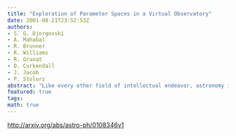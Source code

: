 ```yaml
---
title: "Exploration of Parameter Spaces in a Virtual Observatory"
date: 2001-08-21T23:52:53Z
authors:
- S. G. Djorgovski
- A. Mahabal
- R. Brunner
- R. Williams
- R. Granat
- D. Curkendall
- J. Jacob
- P. Stolorz
abstract: "Like every other field of intellectual endeavor, astronomy is being revolutionised by the advances in information technology. There is an ongoing exponential growth in the volume, quality, and complexity of astronomical data sets, mainly through large digital sky surveys and archives. The Virtual Observatory (VO) concept represents a scientific and technological framework needed to cope with this data flood. Systematic exploration of the observable parameter spaces, covered by large digital sky surveys spanning a range of wavelengths, will be one of the primary modes of research with a VO. This is where the truly new discoveries will be made, and new insights be gained about the already known astronomical objects and phenomena. We review some of the methodological challenges posed by the analysis of large and complex data sets expected in the VO-based research. The challenges are driven both by the size and the complexity of the data sets (billions of data vectors in parameter spaces of tens or hundreds of dimensions), by the heterogeneity of the data and measurement errors, including differences in basic survey parameters for the federated data sets (e.g., in the positional accuracy and resolution, wavelength coverage, time baseline, etc.), various selection effects, as well as the intrinsic clustering properties (functional form, topology) of the data distributions in the parameter spaces of observed attributes. Answering these challenges will require substantial collaborative efforts and partnerships between astronomers, computer scientists, and statisticians."
featured: true
tags:
math: true
---
```

http://arxiv.org/abs/astro-ph/0108346v1
